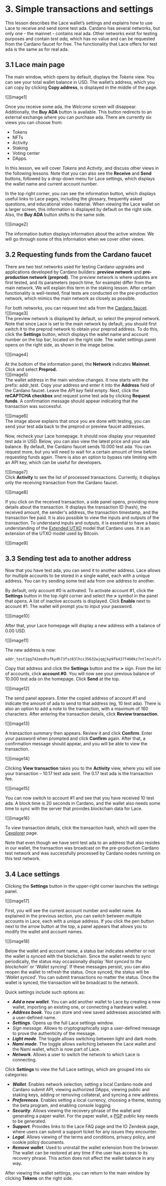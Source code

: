 # 3. Simple transactions and settings 

This lesson describes the Lace wallet’s settings and explains how to use Lace to receive and send some test ada. Cardano has several networks, but only one \- the mainnet \- contains real ada. Other networks exist for testing purposes and contain *test ada,* which has no value and can be requested from the Cardano faucet for free. The functionality that Lace offers for test ada is the same as for real ada. 

## 3.1 Lace main page 

The main window, which opens by default, displays the *Tokens* view. You can see your total wallet balance in USD. The wallet’s address, which you can copy by clicking **Copy address**, is displayed in the middle of the page. 

![][image1]

Once you receive some ada, the *Welcome* screen will disappear. Additionally, the **Buy ADA** button is available. This button redirects to an external exchange where you can purchase ada. There are currently six views you can choose from: 

* Tokens  
* NFTs   
* Activity  
* Staking  
* Voting center  
* DApps.

In this lesson, we will cover *Tokens* and *Activity*, and discuss other views in the following lessons. Note that you can also see the **Receive** and **Send** buttons, followed by a drop-down menu for Lace settings, which displays the wallet name and current account number. 

In the top right corner, you can see the information button, which displays useful links to Lace pages, including the glossary, frequently asked questions, and educational video material. When viewing the Lace wallet on a larger screen, this information is displayed by default on the right side. Also, the **Buy ADA** button shifts to the same side.  

![][image2]

The information button displays information about the active window. We will go through some of this information when we cover other views. 

## 3.2 Requesting funds from the Cardano faucet

There are two test networks used for testing Cardano upgrades and applications developed by Cardano builders: **preview network** and **pre-production network (preprod)**. The preview network is where updates are first tested, and its parameters (epoch time, for example) differ from the main network. We will explain this term in the staking lesson. After certain functionality is well-tested, final tests are conducted on the pre-production network, which mimics the main network as closely as possible. 

For both networks, you can request test ada from the [Cardano faucet](https://docs.cardano.org/cardano-testnets/tools/faucet).   
![][image3]  
The preview network is displayed by default, so select the preprod network. Note that since Lace is set to the main network by default, you should first switch it to the preprod network to obtain your preprod address. To do this, click the **Settings** button, which displays the wallet name and account number on the top bar, located on the right side. The wallet settings panel opens on the right side, as shown in the image below. 

![][image4]

At the bottom of the information panel, the **Network** indicates **Mainnet**. Click and select **Preprod.**   
![][image5]  
The wallet address in the main window changes. It now starts with the prefix: addr\_test. Copy your address and enter it into the **Address** field of the Cardano faucet. Leave the *API key* field empty. Next, click the **reCAPTCHA checkbox** and request some test ada by clicking **Request funds**. A confirmation message should appear indicating that the transaction was successful. 

![][image6]  
The image above explains that once you are done with testing, you can send your test ada back to the preprod or preview faucet addresses. 

Now, recheck your Lace homepage. It should now display your requested test ada in USD. Below, you can also view the latest price and your ada balance. By default, the Cardano faucet sends 10.000 test ada. You can request more, but you will need to wait for a certain amount of time before requesting funds again. There is also an option to bypass rate limiting with an API key, which can be useful for developers. 

![][image7]  
Click **Activity** to see the list of processed transactions. Currently, it displays only the receiving transaction from the Cardano faucet. 

![][image8]

If you click on the received transaction, a side panel opens, providing more details about the transaction. It displays the transaction ID (hash), the received amount, the sender's address, the transaction timestamp, and the transaction fee paid. It is also possible to view the inputs and outputs of the transaction. To understand inputs and outputs, it is essential to have a basic understanding of the [Extended UTXO](https://ucarecdn.com/3da33f2f-73ac-4c9b-844b-f215dcce0628/EUTXOhandbook_for_EC.pdf) model that Cardano uses. It is an extension of the UTXO model used by Bitcoin. 

![][image9]

## 3.3 Sending test ada to another address 

Now that you have test ada, you can send it to another address. Lace allows for multiple accounts to be stored in a single wallet, each with a unique address. You can try sending some test ada from one address to another. 

By default, only account \#0 is activated. To activate account \#1, click the **Settings** button in the top right corner and select the **\>** symbol in the panel that opens. A list of inactive accounts is displayed. Click **Enable** next to account \#1. The wallet will prompt you to input your password. 

![][image10]

After that, your Lace homepage will display a new address with a balance of 0.00 USD. 

![][image11]

The new address is now:

```shell
addr_test1qq742eedhsfkydh73fsz83lhcc35632wjqqjkp9fk437f460kz7ntlmzuh7lnxr4mry4puk8k7yzyl330tft5ft0yrgshyh6jk
```

   
Copy that address and click the **Settings** button and the **\>** sign. From the list of accounts, click  **account \#0**. You will now see your previous balance of 10.000 test ada on the homepage. Click **Send** at the top. 

![][image12]

The send panel appears. Enter the copied address of account \#1 and indicate the amount of ada to send to that address (eg, 10 test ada). There is also an option to add a note to the transaction, with a maximum of 160 characters. After entering the transaction details, click **Review transaction**. 

![][image13]

A transaction summary then appears. Review it and click **Confirm**. Enter your password when prompted and click **Confirm** again. After that, a confirmation message should appear, and you will be able to view the transaction. 

![][image14]

Clicking **View transaction** takes you to the **Activity** view, where you will see your transaction –  10.17 test ada sent. The 0.17 test ada is the transaction fee. 

![][image15]

You can now switch to account \#1 and see that you have received 10 test ada. A block time is 20 seconds in Cardano, and the wallet also needs some time to sync with the server that provides blockchain data for Lace. 

![][image16]

To view transaction details, click the transaction hash, which will open the [Cexplorer](https://cexplorer.io/) page. 

Note that even though we have sent test ada to an address that also resides in our wallet, the transaction was broadcast on the pre-production Cardano test network and was successfully processed by Cardano nodes running on this test network. 

## 3.4 Lace settings

Clicking the **Settings** button in the upper-right corner launches the settings panel. 

![][image17]

First, you will see the current account number and wallet name. As explained in the previous section, you can switch between multiple accounts in Lace, each with a unique address. If you click the pen button next to the arrow button at the top, a panel appears that allows you to modify the wallet and account names. 

![][image18]

Below the wallet and account name, a status bar indicates whether or not the wallet is synced with the blockchain. Since the wallet needs to sync periodically, the status may occasionally display ‘*Not synced to the blockchain*’ or ‘*Wallet syncing*’. If these messages persist, you can also reopen the wallet to refresh the status. Once synced, the status will be ‘*Wallet synced*’. You can submit transactions no matter the status. Once the wallet is synced, the transaction will be broadcast to the network. 

Quick settings include such options as: 

* ***Add a new wallet***. You can add another wallet to Lace by creating a new wallet, importing an existing one, or connecting a hardware wallet.   
* ***Address book***. You can store and view saved addresses associated with a user-defined name.   
* ***Settings***. Opens up the full Lace settings window.   
* *Sign message*. Allows to cryptographically sign a user-defined message to prove the authenticity of the message.   
* ***Light mode***. The toggle allows switching between light and dark mode.   
* ***Nami mode***. The toggle allows switching between the Lace wallet and the Nami wallet, which is now part of Lace.    
* ***Network***. Allows a user to switch the network to which Lace is connecting. 

Click **Settings** to view the full Lace settings, which are grouped into six categories: 

* ***Wallet***. Enables network selection, setting a local Cardano node and Cardano submit API, viewing authorized DApps, viewing public and staking keys, adding or removing collateral, and syncing a new address.   
* ***Preferences***. Enables setting a local currency, choosing a theme, testing the beta program, and enabling console logging.   
* ***Security***. Allows viewing the recovery phrase of the wallet and generating a paper wallet. For the paper wallet, a [PGP](https://en.wikipedia.org/wiki/Pretty_Good_Privacy) public key needs to be generated.   
* ***Support***. Provides links to the Lace FAQ page and the IO Zendesk page, where users can submit a support ticket for any issues they encounter.   
* ***Legal***. Allows viewing of the terms and conditions, privacy policy, and cookie policy documents.   
* ***Remove wallet***. Used to uninstall the wallet extension from the browser. The wallet can be restored at any time if the user has access to its recovery phrase. This action does not affect the wallet balance in any way. 

After viewing the wallet settings, you can return to the main window by clicking **Tokens** on the right side. 

